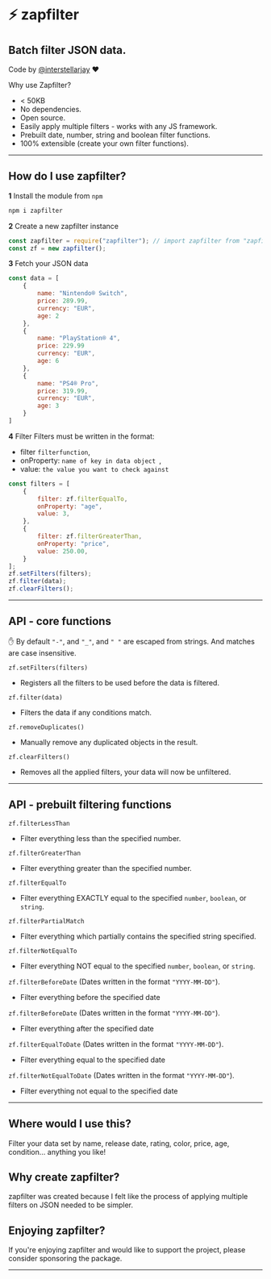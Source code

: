 # :zap: zapfilter 
## Batch filter JSON data.
Code by [@interstellarjay](https://github.com/interstellarjay/) :heart:

Why use Zapfilter?
+ < 50KB
+ No dependencies.
+ Open source.
+ Easily apply multiple filters - works with any JS framework.
+ Prebuilt date, number, string and boolean filter functions.
+ 100% extensible (create your own filter functions).

---

## How do I use zapfilter?

**1** Install the module from `npm`

```bash
npm i zapfilter
```

**2** Create a new zapfilter instance

```javascript
const zapfilter = require("zapfilter"); // import zapfilter from "zapfilter"
const zf = new zapfilter();
```

**3** Fetch your JSON data

```javascript
const data = [
	{
		name: "Nintendo® Switch",
		price: 289.99,
		currency: "EUR",
		age: 2
	},
	{
		name: "PlayStation® 4",
		price: 229.99
		currency: "EUR",
		age: 6
	},
	{
		name: "PS4® Pro",
		price: 319.99,
		currency: "EUR",
		age: 3
	}
]
```

**4** Filter
Filters must be written in the format:
+ filter `filterfunction`,
+ onProperty: `name of key in data object `,
+ value: `the value you want to check against`

```javascript
const filters = [
	{
		filter: zf.filterEqualTo,
		onProperty: "age",
		value: 3,
	},
	{
		filter: zf.filterGreaterThan,
		onProperty: "price",
		value: 250.00,
	}
];
zf.setFilters(filters);
zf.filter(data);
zf.clearFilters();
```
---

## API - core functions
:hand: By default `"-"`, and `"_"`, and `" "` are escaped from strings. And matches are case insensitive.

`zf.setFilters(filters)`
- Registers all the filters to be used before the data is filtered.

`zf.filter(data)`
- Filters the data if any conditions match.

`zf.removeDuplicates()` 
- Manually remove any duplicated objects in the result.

`zf.clearFilters()`
- Removes all the applied filters, your data will now be unfiltered.

---

## API - prebuilt filtering functions

`zf.filterLessThan`
- Filter everything less than the specified number.

`zf.filterGreaterThan`
- Filter everything greater than the specified number.

`zf.filterEqualTo` 
- Filter everything EXACTLY equal to the specified `number`, `boolean`, or `string`.

`zf.filterPartialMatch` 
- Filter everything which partially contains the specified string specified.

`zf.filterNotEqualTo`
- Filter everything NOT equal to the specified `number`, `boolean`, or `string`.

`zf.filterBeforeDate` (Dates written in the format `"YYYY-MM-DD"`).
- Filter everything before the specified date

`zf.filterBeforeDate` (Dates written in the format `"YYYY-MM-DD"`).
- Filter everything after the specified date

`zf.filterEqualToDate` (Dates written in the format `"YYYY-MM-DD"`).
- Filter everything equal to the specified date

`zf.filterNotEqualToDate` (Dates written in the format `"YYYY-MM-DD"`).
- Filter everything not equal to the specified date

---

## Where would I use this?
Filter your data set by name, release date, rating, color, price, age, condition... anything you like!

## Why create zapfilter?
zapfilter was created because I felt like the process of applying multiple filters on JSON needed to be simpler.

## Enjoying zapfilter?
If you're enjoying zapfilter and would like to support the project, please consider sponsoring the package.

---
